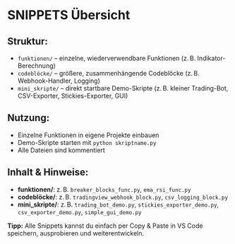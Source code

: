 # SNIPPETS Übersicht

## Struktur:

- `funktionen/` – einzelne, wiederverwendbare Funktionen (z. B. Indikator-Berechnung)
- `codeblöcke/` – größere, zusammenhängende Codeblöcke (z. B. Webhook-Handler, Logging)
- `mini_skripte/` – direkt startbare Demo-Skripte (z. B. kleiner Trading-Bot, CSV-Exporter, Stickies-Exporter, GUI)

## Nutzung:

- Einzelne Funktionen in eigene Projekte einbauen
- Demo-Skripte starten mit `python skriptname.py`
- Alle Dateien sind kommentiert

## Inhalt & Hinweise:

- **funktionen/**: z. B. `breaker_blocks_func.py`, `ema_rsi_func.py`
- **codeblöcke/**: z. B. `tradingview_webhook_block.py`, `csv_logging_block.py`
- **mini_skripte/**: z. B. `trading_bot_demo.py`, `stickies_exporter_demo.py`, `csv_exporter_demo.py`, `simple_gui_demo.py`

**Tipp:**
Alle Snippets kannst du einfach per Copy & Paste in VS Code speichern, ausprobieren und weiterentwickeln.
